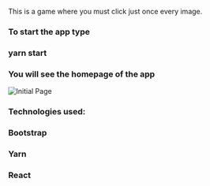 This is a game where you must click just once every image.

### To start the app type 
### yarn start

### You will see the homepage of the app


![Initial Page]('./assets/images/HomePage.PNG' "Intial game's page")

### Technologies used:
### Bootstrap
### Yarn
### React

